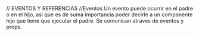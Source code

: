 // EVENTOS Y REFERENCIAS
//Eventos
Un evento puede ocurrir en el padre o en el hijo, asi que es de suma importancia poder decirle a un componente hijo que tiene que ejecutar el padre.  Se comunican atraves de eventos y props.
